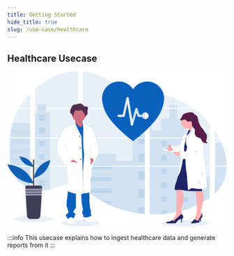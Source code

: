 ```yaml
---
title: Getting Started
hide_title: true
slug: /use-case/healthcare
---
```


## Healthcare Usecase

![winner](./media/undraw_medicine.svg)

:::info
This usecase explains how to ingest healthcare data and generate reports from it
:::